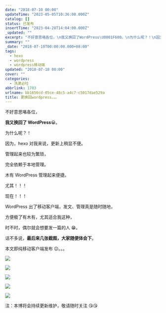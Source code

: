 ```yaml
---
date: "2018-07-10 00:00"
updateTime: "2023-05-05T10:36:00.000Z"
catalog: []
status: 已发布
insertTime: "2023-04-28T14:04:00.000Z"
_updated: ""
excerpt: "不好意思咯各位，\n我又换回了WordPress\U0001F600。\n为什么呢？！\n因为，hexo对我来说，更新上稍显不便。\n管理起来也较为繁琐，"
summary: ""
_date: "2018-07-10T00:00:00.000+08:00"
tags:
  - hexo
  - wordpress
  - wordpress移动端
updated: "2018-07-10 00:00"
cover: ""
categories:
  - 洗漱必吐
abbrlink: 1703
urlname: bb1656cd-05ce-48c5-a4c7-c5017dae529a
title: 更换回wordpress。。。
---
```


不好意思咯各位，

**我又换回了 WordPress**😀。

为什么呢？！

因为，hexo 对我来说，更新上稍显不便。

管理起来也较为繁琐，

完全依赖于本地管理。

木有 WordPress 管理起来便捷。

尤其！！！

现在！！！

WordPress 出了移动客户端，发文、管理真是随时随地，

方便极了有木有，尤其适合我这种，

时不时，偶尔就会想要发一篇的人 😁。

话不多说，**最后来几张截图，大家随便体会下**。

本文即纯移动客户端发布 😉。。。

![](https://image.bmqy.net/upload/Fto5o-5ea0sNMlW_75VgGJCv2AcJ.jpg)

![](https://image.bmqy.net/upload/Fto5o-5ea0sNMlW_75VgGJCv2AcJ.jpg)

![](https://image.bmqy.net/upload/Fto5o-5ea0sNMlW_75VgGJCv2AcJ.jpg)

![](https://image.bmqy.net/upload/Fto5o-5ea0sNMlW_75VgGJCv2AcJ.jpg)

![](https://image.bmqy.net/upload/Fto5o-5ea0sNMlW_75VgGJCv2AcJ.jpg)

注：本博将会持续更新维护，敬请随时关注 😘😘

